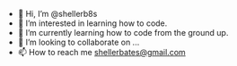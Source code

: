 - 👋 Hi, I’m @shellerb8s
- 👀 I’m interested in learning how to code.
- 🌱 I’m currently learning how to code from the ground up.
- 💞️ I’m looking to collaborate on ...
- 📫 How to reach me shellerbates@gmail.com

<!---
shellerb8s/shellerb8s is a ✨ special ✨ repository because its `README.md` (this file) appears on your GitHub profile.
You can click the Preview link to take a look at your changes.
--->
